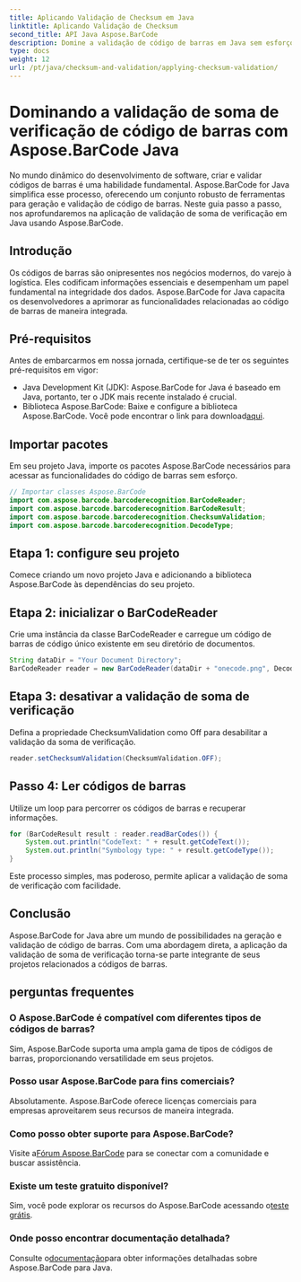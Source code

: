 ```yaml
---
title: Aplicando Validação de Checksum em Java
linktitle: Aplicando Validação de Checksum
second_title: API Java Aspose.BarCode
description: Domine a validação de código de barras em Java sem esforço com Aspose.BarCode. Guia passo a passo para validação de soma de verificação. Aumente a integridade dos dados do seu software!
type: docs
weight: 12
url: /pt/java/checksum-and-validation/applying-checksum-validation/
---
```

# Dominando a validação de soma de verificação de código de barras com Aspose.BarCode Java

No mundo dinâmico do desenvolvimento de software, criar e validar códigos de barras é uma habilidade fundamental. Aspose.BarCode for Java simplifica esse processo, oferecendo um conjunto robusto de ferramentas para geração e validação de código de barras. Neste guia passo a passo, nos aprofundaremos na aplicação de validação de soma de verificação em Java usando Aspose.BarCode.

## Introdução

Os códigos de barras são onipresentes nos negócios modernos, do varejo à logística. Eles codificam informações essenciais e desempenham um papel fundamental na integridade dos dados. Aspose.BarCode for Java capacita os desenvolvedores a aprimorar as funcionalidades relacionadas ao código de barras de maneira integrada.

## Pré-requisitos

Antes de embarcarmos em nossa jornada, certifique-se de ter os seguintes pré-requisitos em vigor:

- Java Development Kit (JDK): Aspose.BarCode for Java é baseado em Java, portanto, ter o JDK mais recente instalado é crucial.
-  Biblioteca Aspose.BarCode: Baixe e configure a biblioteca Aspose.BarCode. Você pode encontrar o link para download[aqui](https://releases.aspose.com/barcode/java/).

## Importar pacotes

Em seu projeto Java, importe os pacotes Aspose.BarCode necessários para acessar as funcionalidades do código de barras sem esforço.

```java
// Importar classes Aspose.BarCode
import com.aspose.barcode.barcoderecognition.BarCodeReader;
import com.aspose.barcode.barcoderecognition.BarCodeResult;
import com.aspose.barcode.barcoderecognition.ChecksumValidation;
import com.aspose.barcode.barcoderecognition.DecodeType;
```

## Etapa 1: configure seu projeto

Comece criando um novo projeto Java e adicionando a biblioteca Aspose.BarCode às dependências do seu projeto.

## Etapa 2: inicializar o BarCodeReader

Crie uma instância da classe BarCodeReader e carregue um código de barras de código único existente em seu diretório de documentos.

```java
String dataDir = "Your Document Directory";
BarCodeReader reader = new BarCodeReader(dataDir + "onecode.png", DecodeType.ONE_CODE);
```

## Etapa 3: desativar a validação de soma de verificação

Defina a propriedade ChecksumValidation como Off para desabilitar a validação da soma de verificação.

```java
reader.setChecksumValidation(ChecksumValidation.OFF);
```

## Passo 4: Ler códigos de barras

Utilize um loop para percorrer os códigos de barras e recuperar informações.

```java
for (BarCodeResult result : reader.readBarCodes()) {
    System.out.println("CodeText: " + result.getCodeText());
    System.out.println("Symbology type: " + result.getCodeType());
}
```

Este processo simples, mas poderoso, permite aplicar a validação de soma de verificação com facilidade.

## Conclusão

Aspose.BarCode for Java abre um mundo de possibilidades na geração e validação de código de barras. Com uma abordagem direta, a aplicação da validação de soma de verificação torna-se parte integrante de seus projetos relacionados a códigos de barras.

## perguntas frequentes

### O Aspose.BarCode é compatível com diferentes tipos de códigos de barras?
Sim, Aspose.BarCode suporta uma ampla gama de tipos de códigos de barras, proporcionando versatilidade em seus projetos.

### Posso usar Aspose.BarCode para fins comerciais?
Absolutamente. Aspose.BarCode oferece licenças comerciais para empresas aproveitarem seus recursos de maneira integrada.

### Como posso obter suporte para Aspose.BarCode?
 Visite a[Fórum Aspose.BarCode](https://forum.aspose.com/c/barcode/13) para se conectar com a comunidade e buscar assistência.

### Existe um teste gratuito disponível?
 Sim, você pode explorar os recursos do Aspose.BarCode acessando o[teste grátis](https://releases.aspose.com/).

### Onde posso encontrar documentação detalhada?
 Consulte o[documentação](https://reference.aspose.com/barcode/java/)para obter informações detalhadas sobre Aspose.BarCode para Java.

